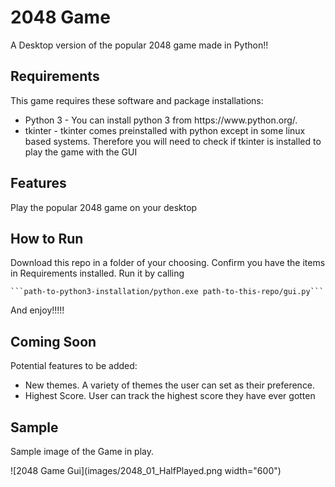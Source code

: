 # 2048 Game
A Desktop version of the popular 2048 game made in Python!!


<h2>Requirements</h2>
<p>This game requires these software and package installations:
   <ul>
      <li>Python 3 - You can install python 3 from https://www.python.org/.</li>
      <li>tkinter - tkinter comes preinstalled with python except in some linux based systems. 
      Therefore you will need to check if tkinter is installed to play the game with the GUI</li>
  </ul>
</p>



<h2>Features</h2>
<p>Play the popular 2048 game on your desktop</p>



<h2>How to Run</h2>
<p>Download this repo in a folder of your choosing.
Confirm you have the items in Requirements installed.
Run it by calling</p>

    ```path-to-python3-installation/python.exe path-to-this-repo/gui.py```

<p>And enjoy!!!!!</p>



<h2>Coming Soon</h2>
<p>Potential features to be added:
   <ul>
      <li>New themes. A variety of themes the user can set as their preference.</li>
      <li>Highest Score. User can track the highest score they have ever gotten</li>
   </ul>
</p>


<h2>Sample</h2>
<p>Sample image of the Game in play.</p>

![2048 Game Gui](images/2048_01_HalfPlayed.png width="600")


